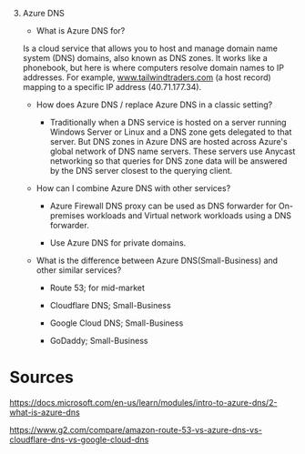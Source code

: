 3. Azure DNS 

    -   What is Azure DNS for?
     
     Is a cloud service that allows you to host and manage domain name system (DNS) domains, also known as DNS zones. It works like a phonebook, but here is where computers  resolve domain names to IP addresses.
     For example, www.tailwindtraders.com (a host record) mapping to a specific IP address (40.71.177.34).
    

    -   How does Azure DNS / replace Azure DNS in a classic setting?

        - Traditionally when a DNS service is hosted on a server running Windows Server or Linux and a DNS zone gets delegated to that server. But DNS zones in Azure DNS are hosted across Azure's global network of DNS name servers. These servers use Anycast networking so that queries for DNS zone data will be answered by the DNS server closest to the querying client. 

    -   How can I combine Azure DNS with other services?

        - Azure Firewall DNS proxy can be used as DNS forwarder for On-premises workloads and Virtual network workloads using a DNS forwarder.

        - Use Azure DNS for private domains.  


    -   What is the difference between Azure DNS(Small-Business) and other similar services?

        -   Route 53; for mid-market

        - Cloudflare DNS; Small-Business

        - Google Cloud DNS; Small-Business

        - GoDaddy; Small-Business

# Sources

https://docs.microsoft.com/en-us/learn/modules/intro-to-azure-dns/2-what-is-azure-dns


https://www.g2.com/compare/amazon-route-53-vs-azure-dns-vs-cloudflare-dns-vs-google-cloud-dns